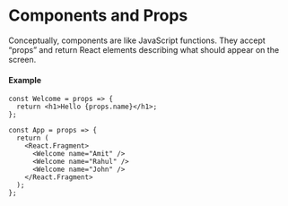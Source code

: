 # Components and Props

Conceptually, components are like JavaScript functions. They accept “props” and return React elements describing what should appear on the screen.

#### Example

```
const Welcome = props => {
  return <h1>Hello {props.name}</h1>;
};

const App = props => {
  return (
    <React.Fragment>
      <Welcome name="Amit" />
      <Welcome name="Rahul" />
      <Welcome name="John" />
    </React.Fragment>
  );
};
```
